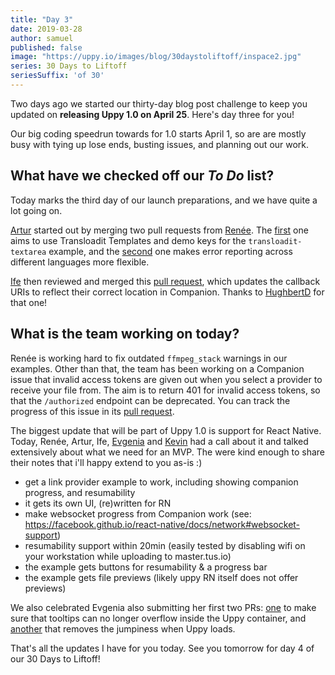```yaml
---
title: "Day 3"
date: 2019-03-28
author: samuel
published: false
image: "https://uppy.io/images/blog/30daystoliftoff/inspace2.jpg"
series: 30 Days to Liftoff
seriesSuffix: 'of 30'
---
```


Two days ago we started our thirty-day blog post challenge to keep you updated on **releasing Uppy 1.0 on April 25**. Here's day three for you!
 
<!--more-->

Our big coding speedrun towards for 1.0 starts April 1, so are are mostly busy with tying up lose ends, busting issues, and planning out our work.

## What have we checked off our *To Do* list?

Today marks the third day of our launch preparations, and we have quite a lot going on. 

[Artur](https://github.com/arturi) started out by merging two pull requests from [Renée](https://github.com/goto-bus-stop). The [first](https://github.com/transloadit/uppy/pull/1375) one aims to use Transloadit Templates and demo keys for the `transloadit-textarea` example, and the [second](https://github.com/transloadit/uppy/pull/1374) one makes error reporting across different languages more flexible.

[Ife](https://github.com/ifedapoolarewaju) then reviewed and merged this [pull request](https://github.com/transloadit/uppy/pull/1366), which updates the callback URIs to reflect their correct location in Companion. Thanks to [HughbertD](https://github.com/HughbertD) for that one!

## What is the team working on today?

Renée is working hard to fix outdated `ffmpeg_stack` warnings in our examples. Other than that, the team has been working on a Companion issue that invalid access tokens are given out when you select a provider to receive your file from. The aim is to return 401 for invalid access tokens, so that the `/authorized` endpoint can be deprecated. You can track the progress of this issue in its [pull request](https://github.com/transloadit/uppy/pull/1298).

The biggest update that will be part of Uppy 1.0 is support for React Native. Today, Renée, Artur, Ife, [Evgenia](https://github.com/lakesare) and [Kevin](https://github.com/kvz) had a call about it and talked extensively about what we need for an MVP. The were kind enough to share their notes that i'll happy extend to you as-is :)

- get a link provider example to work, including showing companion progress, and resumability
- it gets its own UI, (re)written for RN
- make websocket progress from Companion work (see: https://facebook.github.io/react-native/docs/network#websocket-support)
- resumability support within 20min (easily tested by disabling wifi on your workstation while uploading to master.tus.io)
- the example gets buttons for resumability & a progress bar
- the example gets file previews (likely uppy RN itself does not offer previews)

We also celebrated Evgenia also submitting her first two PRs: [one](https://github.com/transloadit/uppy/pull/1382) to make sure that tooltips can no longer overflow inside the Uppy container, and [another](https://github.com/transloadit/uppy/pull/1383) that removes the jumpiness when Uppy loads.

That's all the updates I have for you today. See you tomorrow for day 4 of our 30 Days to Liftoff!

